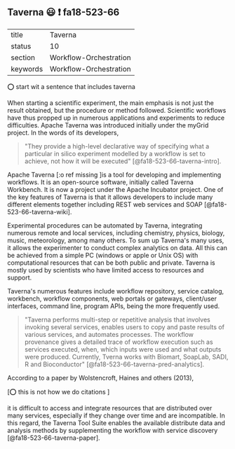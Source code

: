 ## Taverna  :smiley:  :exclamation: fa18-523-66

|          |                        |
| -------- | ---------------------- |
| title    | Taverna                | 
| status   | 10                     |
| section  | Workflow-Orchestration |
| keywords | Workflow-Orchestration |

:o: start wit a sentence that includes taverna

When starting a scientific experiment, the main emphasis is not just
the result obtained, but the procedure or method followed. Scientific
workflows have thus propped up in numerous applications and
experiments to reduce difficulties. Apache Taverna was introduced
initially under the myGrid project. In the words of its developers,

> "They provide a high-level declarative way of specifying what a
>  particular in silico experiment modelled by a workflow is set to
>  achieve, not how it will be executed" [@fa18-523-66-taverna-intro].

Apache Taverna [:o ref missing ]is a tool for developing and implementing workflows. It
is an open-source software, initially called Taverna Workbench.  It is
now a project under the Apache Incubator project. One of the key
features of Taverna is that it allows developers to include many
different elements together including REST web services and SOAP
[@fa18-523-66-taverna-wiki].

Experimental procedures can be automated by Taverna, integrating
numerous remote and local services, including chemistry, physics,
biology, music, meteorology, among many others. To sum up Taverna's
many uses, it allows the experimenter to conduct complex analytics on
data.  All this can be achieved from a simple PC (windows or apple or
Unix OS) with computational resources that can be both public and
private. Taverna is mostly used by scientists who have limited access
to resources and support.

Taverna's numerous features include workflow repository, service
catalog, workbench, workflow components, web portals or gateways,
client/user interfaces, command line, program APIs, being the more
frequently used.

> "Taverna performs multi-step or repetitive analysis that involves
> invoking several services, enables users to copy and paste results
> of various services, and automates processes. The workflow
> provenance gives a detailed trace of workflow execution such as
> services executed, when, which inputs were used and what outputs
> were produced. Currently, Tverna works with Biomart, SoapLab, SADI,
> R and Bioconductor" [@fa18-523-66-taverna-pred-analytics].

According to a paper by Wolstencroft, Haines and others (2013), 

[:o: this is not how we do citations ]

it is
difficult to access and integrate resources that are distributed over
many services, especially if they change over time and are
incompatible.  In this regard, the Taverna Tool Suite enables the
available distribute data and analysis methods by supplementing the
workflow with service discovery [@fa18-523-66-taverna-paper].



